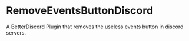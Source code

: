 # RemoveEventsButtonDiscord
A BetterDiscord Plugin that removes the useless events button in discord servers.
